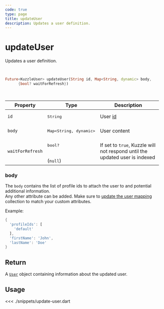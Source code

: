 ```yaml
---
code: true
type: page
title: updateUser
description: Updates a user definition.
---
```


# updateUser

Updates a user definition.

<br />

```dart
Future<KuzzleUser> updateUser(String id, Map<String, dynamic> body,
      {bool? waitForRefresh})
```

<br />

| Property | Type | Description |
|--- |--- |--- |
| `id` | <pre>String</pre> | User [id](/core/2/guides/main-concepts/authentication#kuzzle-user-identifier-kuid) |
| `body` | <pre>Map<String, dynamic></pre> | User content |
| `waitForRefresh` | <pre>bool?</pre><br />(`null`) | If set to `true`, Kuzzle will not respond until the updated user is indexed |

### body

The `body` contains the list of profile ids to attach the user to and potential additional information.  
Any other attribute can be added. 
Make sure to [update the user mapping](/sdk/dart/3/controllers/security/update-user-mapping) collection to match your custom attributes.

Example: 

```dart
{
  'profileIds': [
    'default'
  ],
  'firstName': 'John',
  'lastName': 'Doe'
}
```

## Return

A [`User`](sdk/dart/2/core-classes/user/introduction) object containing information about the updated user.

## Usage

<<< ./snippets/update-user.dart

